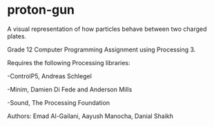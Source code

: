 # proton-gun
A visual representation of how particles behave between two charged plates.

Grade 12 Computer Programming Assignment using Processing 3.

Requires the following Processing libraries:

  -ControlP5, Andreas Schlegel
  
  -Minim, Damien Di Fede and Anderson Mills
  
  -Sound, The Processing Foundation
  
Authors: Emad Al-Gailani, Aayush Manocha, Danial Shaikh
